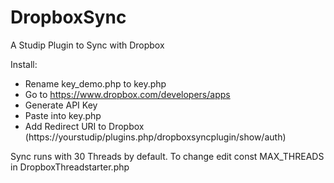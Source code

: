 # DropboxSync
A Studip Plugin to Sync with Dropbox

Install:
- Rename key_demo.php to key.php
- Go to https://www.dropbox.com/developers/apps
- Generate API Key
- Paste into key.php
- Add Redirect URI to Dropbox (https://yourstudip/plugins.php/dropboxsyncplugin/show/auth)

Sync runs with 30 Threads by default. To change edit const MAX_THREADS in DropboxThreadstarter.php
